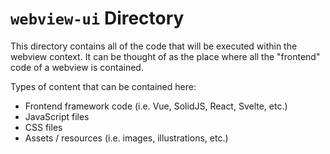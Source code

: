 # `webview-ui` Directory

This directory contains all of the code that will be executed within the webview
context. It can be thought of as the place where all the "frontend" code of a
webview is contained.

Types of content that can be contained here:

-   Frontend framework code (i.e. Vue, SolidJS, React, Svelte, etc.)
-   JavaScript files
-   CSS files
-   Assets / resources (i.e. images, illustrations, etc.)
